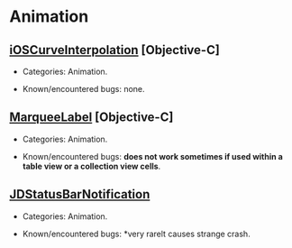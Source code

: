 # Animation

## [iOSCurveInterpolation](https://github.com/jnfisher/ios-curve-interpolation.git) [Objective-C]

* Categories: Animation.

* Known/encountered bugs: none.


## [MarqueeLabel](https://github.com/cbpowell/MarqueeLabel) [Objective-C]

* Categories: Animation.

* Known/encountered bugs: **does not work sometimes if used within a table view or a collection view cells**.


## [JDStatusBarNotification](https://github.com/jaydee3/JDStatusBarNotification/issues)

* Categories: Animation.

* Known/encountered bugs: *very rarelt causes strange crash.
